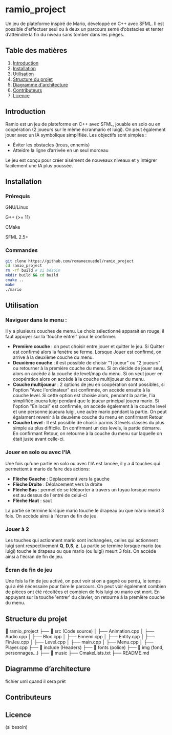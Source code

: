 # ramio_project
Un jeu de plateforme inspiré de Mario, développé en C++ avec SFML. Il est possible d'effectuer seul ou à deux un parcours semé d’obstacles et tenter d’atteindre la fin du niveau sans tomber dans les pièges.

## Table des matières
1. [Introduction](#introduction)  
2. [Installation](#installation)  
3. [Utilisation](#utilisation)  
4. [Structure du projet](#structure-du-projet)  
5. [Diagramme d'architecture](#diagramme-darchitecture)
5. [Contributeurs](#contributeurs)  
6. [Licence](#licence)  

## Introduction 
Ramio est un jeu de plateforme en C++ avec SFML, jouable en solo ou en coopération (2 joueurs sur le même écranmario et luigi). On peut également jouer avec un IA symbolique simplifiée. Les objectifs sont simples :

- Éviter les obstacles (trous, ennemis)
- Atteidre la ligne d’arrivée en un seul morceau

Le jeu est conçu pour créer aisément de nouveaux niveaux et y intégrer facilement une IA plus poussée.

## Installation
### Prérequis
GNU/Linux

G++ (>= 11)

CMake

SFML 2.5+

### Commandes
```sh
git clone https://github.com/romanecouedel/ramio_project
cd ramio_project
rm -rf build # si besoin 
mkdir build && cd build  
cmake ..  
make  
./mario

```

## Utilisation
### Naviguer dans le menu :
Il y a plusieurs couches de menu. Le choix sélectionné apparait en rouge, il faut appuyer sur la 'touche entrer' pour le confirmer.

- **Première couche** : on peut choisir entre jouer et quitter le jeu. Si Quitter est confirmé alors la fenètre se ferme. Lorsque Jouer est confirmé, on arrive à la deuxième couche du menu.
- **Deuxième couche** : il est possible de choisir "1 joueur" ou "2 joueurs" ou retourner à la première couche du menu. Si on décide de jouer seul, alors on accède à la couche de level/map du menu. Si on veut jouer en coopération alors on accède à la couche multijoueur du menu. 
- **Couche multijoueur** : 2 options de jeu en coopération sont possibles, si l'option "Avec l'ordinateur" est confirmée, on accède ensuite à la couche level. Si cette option est choisie alors, pendant la partie, l'ia simplifiée jouera luigi pendant que le joueur principal jouera mario. Si l'option "En local" est confirmée, on accède également à la couche level et une personne joueura luigi, une autre mario pendant la partie. On peut égalament revenir à la deuxème couche du menu en confirmant Retour
- **Couche Level** : Il est possible de choisir parmis 3 levels classés du plus simple au plus difficile. En confirmant un des levels, la partie démarre. En confirmant Retour, on retourne à la couche du menu sur laquelle on était juste avant celle-ci.

### Jouer en solo ou avec l'IA

Une fois qu'une partie en solo ou avec l'IA est lancée, il y a 4 touches qui permettent à mario de faire des actions:
- **Flèche Gauche** : Déplacement  vers la gauche
- **Flèche Droite** : Déplacement vers la droite
- **Flèche Bas** : permet de se téléporter à travers un tuyau lorsque mario est au dessus de l'entré de celui-ci
- **Flèche Haut** : saut

La partie se termine lorsque mario touche le drapeau ou que mario meurt 3 fois. On accède ainsi à l'écran de fin de jeu.

### Jouer à 2

Les touches qui actionnent mario sont inchangées, celles qui actionnent luigi sont respectivement **Q**, **D**,**S**, **z**.
La partie se termine lorsque mario (ou luigi) touche le drapeau ou que mario (ou luigi) meurt 3 fois. On accède ainsi à l'écran de fin de jeu.

### Écran de fin de jeu

Une fois la fin de jeu activé, on peut voir si on a gagné ou perdu, le temps qui a été nécessaire pour faire le parcours. On peut voir également combien de pièces ont été récoltées et combien de fois luigi ou mario est mort. En appuyant sur la touche 'entrer' du clavier, on retourne à la première couche du menu.

## Structure du projet

📁 ramio_project
├── 📁 src (Code source)
│ ├── Animation.cpp
│ ├── Audio.cpp
│ ├── Bloc.cpp
│ ├── Ennemi.cpp
│ ├── Entity.cpp
│ ├── FinJeu.cpp
│ ├── Level.cpp
│ ├── main.cpp
│ ├── Menu.cpp
│ ├── Player.cpp
├── 📁 include (Headers)
├── 📁 fonts (police)
├── 📁 img (fond, personnages...)
├── 📁 music
├── CmakeLists.txt
├── README.md

## Diagramme d’architecture 

fichier uml quand il sera prêt

## Contributeurs



## Licence 
(si besoin)

